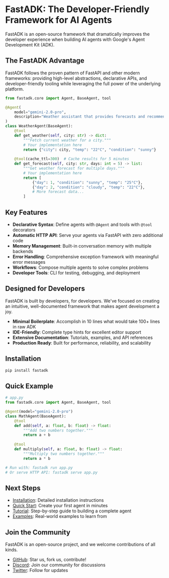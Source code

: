 # FastADK: The Developer-Friendly Framework for AI Agents

FastADK is an open-source framework that dramatically improves the developer experience when building AI agents with Google's Agent Development Kit (ADK).

## The FastADK Advantage

FastADK follows the proven pattern of FastAPI and other modern frameworks: providing high-level abstractions, declarative APIs, and developer-friendly tooling while leveraging the full power of the underlying platform.

```python
from fastadk.core import Agent, BaseAgent, tool

@Agent(
    model="gemini-2.0-pro", 
    description="Weather assistant that provides forecasts and recommendations"
)
class WeatherAgent(BaseAgent):
    @tool
    def get_weather(self, city: str) -> dict:
        """Fetch current weather for a city."""
        # Your implementation here
        return {"city": city, "temp": "22°C", "condition": "sunny"}
    
    @tool(cache_ttl=300)  # Cache results for 5 minutes
    def get_forecast(self, city: str, days: int = 5) -> list:
        """Get weather forecast for multiple days."""
        # Your implementation here
        return [
            {"day": 1, "condition": "sunny", "temp": "25°C"},
            {"day": 2, "condition": "cloudy", "temp": "22°C"},
            # More forecast data...
        ]
```

## Key Features

- **Declarative Syntax**: Define agents with `@Agent` and tools with `@tool` decorators
- **Automatic HTTP API**: Serve your agents via FastAPI with zero additional code
- **Memory Management**: Built-in conversation memory with multiple backends
- **Error Handling**: Comprehensive exception framework with meaningful error messages
- **Workflows**: Compose multiple agents to solve complex problems
- **Developer Tools**: CLI for testing, debugging, and deployment

## Designed for Developers

FastADK is built by developers, for developers. We've focused on creating an intuitive, well-documented framework that makes agent development a joy.

- **Minimal Boilerplate**: Accomplish in 10 lines what would take 100+ lines in raw ADK
- **IDE-Friendly**: Complete type hints for excellent editor support
- **Extensive Documentation**: Tutorials, examples, and API references
- **Production Ready**: Built for performance, reliability, and scalability

## Installation

```bash
pip install fastadk
```

## Quick Example

```python
# app.py
from fastadk.core import Agent, BaseAgent, tool

@Agent(model="gemini-2.0-pro")
class MathAgent(BaseAgent):
    @tool
    def add(self, a: float, b: float) -> float:
        """Add two numbers together."""
        return a + b
    
    @tool
    def multiply(self, a: float, b: float) -> float:
        """Multiply two numbers together."""
        return a * b

# Run with: fastadk run app.py
# Or serve HTTP API: fastadk serve app.py
```

## Next Steps

- [Installation](getting-started/installation.md): Detailed installation instructions
- [Quick Start](getting-started/quick-start.md): Create your first agent in minutes
- [Tutorial](getting-started/tutorial.md): Step-by-step guide to building a complete agent
- [Examples](examples/weather-agent.md): Real-world examples to learn from

## Join the Community

FastADK is an open-source project, and we welcome contributions of all kinds.

- [GitHub](https://github.com/aetherforge/fastadk): Star us, fork us, contribute!
- [Discord](https://discord.gg/fastadk): Join our community for discussions
- [Twitter](https://twitter.com/fastadk): Follow for updates
